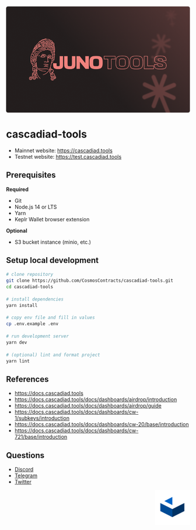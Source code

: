 <!-- markdownlint-disable MD033 MD034 MD036 MD041 -->

![cascadiad-tools](./public/social.png)

# cascadiad-tools

- Mainnet website: https://cascadiad.tools
- Testnet website: https://test.cascadiad.tools

## Prerequisites

**Required**

- Git
- Node.js 14 or LTS
- Yarn
- Keplr Wallet browser extension

**Optional**

- S3 bucket instance (minio, etc.)

## Setup local development

```sh
# clone repository
git clone https://github.com/CosmosContracts/cascadiad-tools.git
cd cascadiad-tools

# install dependencies
yarn install

# copy env file and fill in values
cp .env.example .env

# run development server
yarn dev

# (optional) lint and format project
yarn lint
```

## References

- https://docs.cascadiad.tools
- https://docs.cascadiad.tools/docs/dashboards/airdrop/introduction
- https://docs.cascadiad.tools/docs/dashboards/airdrop/guide
- https://docs.cascadiad.tools/docs/dashboards/cw-1/subkeys/introduction
- https://docs.cascadiad.tools/docs/dashboards/cw-20/base/introduction
- https://docs.cascadiad.tools/docs/dashboards/cw-721/base/introduction

## Questions

- [Discord](https://discord.gg/cascadiad)
- [Telegram](https://t.me/cascadiadNetwork)
- [Twitter](https://twitter.com/CascadiaTools)

<img src="./public/icon.png" height="96" align="right" />
